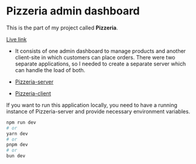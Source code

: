 # Pizzeria admin dashboard

This is the part of my project called **Pizzeria**.

[Live link](https://pizzeria-admin.vercel.app)

- It consists of one admin dashboard to manage products and another client-site in which customers can place orders. There were two separate applications, so I needed to create a separate server which can handle the load of both.

- [Pizzeria-server](https://github.com/MohitNishad/pizzeria-server)
- [Pizzeria-client](https://github.com/MohitNishad/pizzeria-client)

If you want to run this application locally, you need to have a running instance of Pizzeria-server and provide necessary environment variables.

```bash
npm run dev
# or
yarn dev
# or
pnpm dev
# or
bun dev
